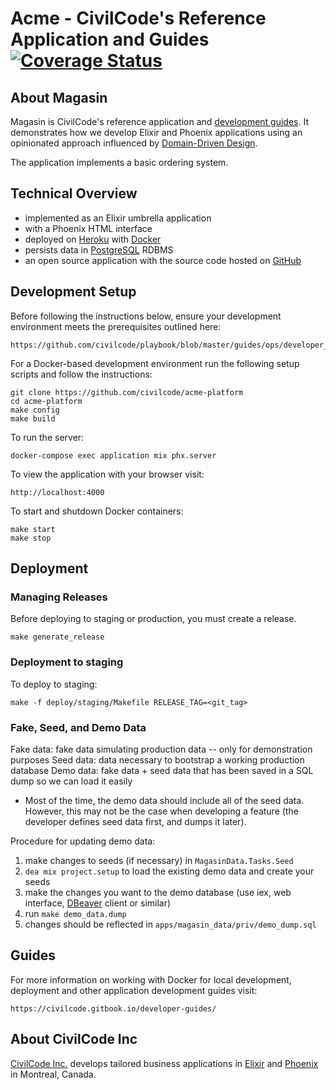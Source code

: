 # Acme - CivilCode's Reference Application and Guides [![Coverage Status](https://coveralls.io/repos/github/civilcode/acme-platform/badge.svg?branch=master)](https://coveralls.io/github/civilcode/acme-platform?branch=master)

## About Magasin

Magasin is CivilCode's reference application and [development guides](./guides). It demonstrates
how we develop Elixir and Phoenix applications using an opinionated approach influenced by
[Domain-Driven Design](https://en.wikipedia.org/wiki/Domain-driven_design).

The application implements a basic ordering system.

## Technical Overview

* implemented as an Elixir umbrella application
* with a Phoenix HTML interface
* deployed on [Heroku](https://acme-platform.herokuapp.com) with [Docker](https://www.docker.com)
* persists data in [PostgreSQL](https://www.postgresql.org) RDBMS
* an open source application with the source code hosted on [GitHub](https://github.com/civilcode/acme-platform)

## Development Setup

Before following the instructions below, ensure your development environment meets the prerequisites
outlined here:

    https://github.com/civilcode/playbook/blob/master/guides/ops/developer_setup.md

For a Docker-based development environment run the following setup scripts and follow
the instructions:

    git clone https://github.com/civilcode/acme-platform
    cd acme-platform
    make config
    make build

To run the server:

    docker-compose exec application mix phx.server

To view the application with your browser visit:

    http://localhost:4000

To start and shutdown Docker containers:

    make start
    make stop

## Deployment
### Managing Releases

Before deploying to staging or production, you must create a release.

    make generate_release

### Deployment to staging

To deploy to staging:

    make -f deploy/staging/Makefile RELEASE_TAG=<git_tag>


### Fake, Seed, and Demo Data

Fake data: fake data simulating production data -- only for demonstration purposes
Seed data: data necessary to bootstrap a working production database
Demo data: fake data + seed data that has been saved in a SQL dump so we can load it easily

- Most of the time, the demo data should include all of the seed data. However, this may not be the case when developing a feature (the developer defines seed data first, and dumps it later).

Procedure for updating demo data:
1. make changes to seeds (if necessary) in `MagasinData.Tasks.Seed`
2. `dea mix project.setup` to load the existing demo data and create your seeds
3. make the changes you want to the demo database (use iex, web interface, [DBeaver](https://dbeaver.io/) client or similar)
4. run `make demo_data.dump`
5. changes should be reflected in `apps/magasin_data/priv/demo_dump.sql`

## Guides

For more information on working with Docker for local development, deployment and other
application development guides visit:

    https://civilcode.gitbook.io/developer-guides/

## About CivilCode Inc

[CivilCode Inc.](http://www.civilcode.io) develops tailored business applications in [Elixir](http://elixir-lang.org/) and [Phoenix](http://www.phoenixframework.org/)
in Montreal, Canada.

